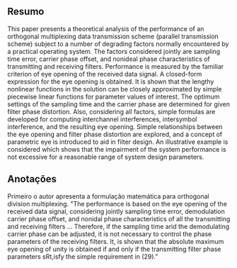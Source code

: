## Resumo

This paper presents a theoretical analysis of the performance of an orthogonal multiplexing data transmission scheme (parallel transmission scheme) subject to a number of degrading factors normally encountered by a practical operating system. The factors considered jointly are sampling time error, carrier phase offset, and nonideal phase characteristics of transmitting and receiving filters. Performance is measured by the familiar criterion of eye opening of the received data signal. A closed-form expression for the eye opening is obtained. It is shown that the lengthy nonlinear functions in the solution can be closely approximated by simple piecewise linear functions for parameter values of interest. The optimum settings of the sampling time and the carrier phase are determined for given filter phase distortion. Also, considering all factors, simple formulas are developed for computing interchannel interferences, intersymbol interference, and the resulting eye opening. Simple relationships between the eye opening and filter phase distortion are explored, and a concept of parametric eye is introduced to aid in filter design. An illustrative example is considered which shows that the impairment of the system performance is not excessive for a reasonable range of system design parameters.


## Anotações

Primeiro o autor apresenta a formulação matemática para orthogonal division multiplexing. "The performance is based on the eye opening of the received data signal, considering jointly sampling time error, demodulation carrier phase offset, and nonidal phase characteristics of all the transmitting and receiving filters ... Therefore, if the
sampling time arid the demodulating carrier phase can be adjusted, it is not necessary to control the phase parameters of the receiving filters. It, is shown that the absolute maximum eye opening of unity is obtained if and only if the transmitting filter phase parameters sRt,isfy the simple requirement in (29)."